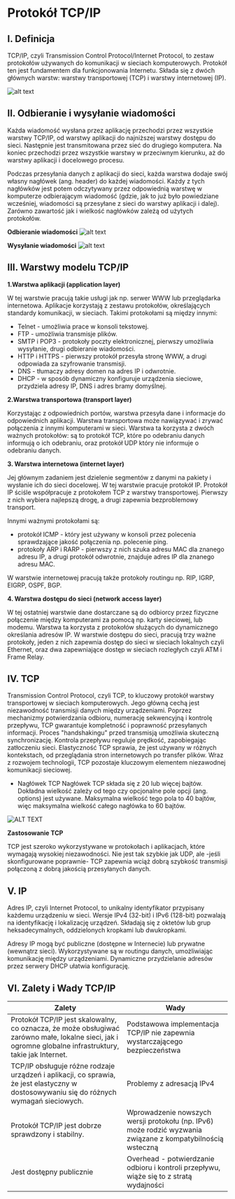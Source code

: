 # Protokół TCP/IP
## I. Definicja

TCP/IP, czyli Transmission Control Protocol/Internet Protocol, to zestaw protokołów używanych do komunikacji w sieciach komputerowych. Protokół ten jest fundamentem dla funkcjonowania Internetu. Składa się z dwóch głównych warstw: warstwy transportowej (TCP) i warstwy internetowej (IP).

![alt text](https://signal.avg.com/hs-fs/hubfs/Blog_Content/Avg/Signal/AVG%20Signal%20Images/What%20is%20TCPIP%20(Signal)/TCP-IP.png?width=1980&name=TCP-IP.png)

## II. Odbieranie i wysyłanie wiadomości

Każda wiadomość wysłana przez aplikację przechodzi przez wszystkie warstwy TCP/IP, od warstwy aplikacji do najniższej warstwy dostępu do sieci. Następnie jest transmitowana przez sieć do drugiego komputera. Na koniec przechodzi przez wszystkie warstwy w przeciwnym kierunku, aż do warstwy aplikacji i docelowego procesu.

Podczas przesyłania danych z aplikacji do sieci, każda warstwa dodaje swój własny nagłówek (ang. header) do każdej wiadomości. Każdy z tych nagłówków jest potem odczytywany przez odpowiednią warstwę w komputerze odbierającym wiadomość (gdzie, jak to już było powiedziane wcześniej, wiadomości są przesyłane z sieci do warstwy aplikacji i dalej). Zarówno zawartość jak i wielkość nagłówków zależą od użytych protokołów.

**Odbieranie wiadomości**
![alt text](http://www.crypto-it.net/Images/theory/tcpip/tcpip_flow_receive_pl.png)

**Wysyłanie wiadomości**
![alt text](http://www.crypto-it.net/Images/theory/tcpip/tcpip_flow_send_pl.png)

## III. Warstwy modelu TCP/IP

**1.Warstwa aplikacji (application layer)**

W tej warstwie pracują takie usługi jak np. serwer WWW lub przeglądarka internetowa. Aplikacje korzystają z zestawu protokołów, określających standardy komunikacji, w sieciach. Takimi protokołami są między innymi:

- Telnet - umożliwia prace w konsoli tekstowej.
-  FTP - umożliwia transmisje plików.
-  SMTP i POP3 - protokoły poczty elektronicznej, pierwszy umożliwia wysyłanie, drugi odbieranie wiadomości.
-  HTTP i HTTPS - pierwszy protokół przesyła stronę WWW, a drugi odpowiada za szyfrowanie transmisji.
-  DNS - tłumaczy adresy domen na adres IP i odwrotnie.
-  DHCP - w sposób dynamiczny konfiguruje urządzenia sieciowe, przydziela adresy IP, DNS i adres bramy domyślnej.

**2.Warstwa transportowa (transport layer)**

Korzystając z odpowiednich portów, warstwa przesyła dane i informacje do odpowiednich aplikacji. Warstwa transportowa może nawiązywać i zrywać połączenia z innymi komputerami w sieci. Warstwa ta korzysta z dwóch ważnych protokołów: są to protokół TCP, które po odebraniu danych informują o ich odebraniu, oraz protokół UDP który nie informuje o odebraniu danych. 

**3. Warstwa internetowa (internet layer)**

Jej głównym zadaniem jest dzielenie segmentów z danymi na pakiety i wysłanie ich do sieci docelowej. W tej warstwie pracuje protokół IP. Protokół IP ściśle współpracuje z protokołem TCP z warstwy transportowej. Pierwszy z nich wybiera najlepszą drogę, a drugi zapewnia bezproblemowy transport. 

Innymi ważnymi protokołami są:

- protokół ICMP - który jest używany w konsoli przez polecenia sprawdzające jakość połączenia np. polecenie ping.
- protokoły ARP i RARP - pierwszy z nich szuka adresu MAC dla znanego adresu IP, a drugi protokół odwrotnie, znajduje adres IP dla znanego adresu MAC.

W warstwie internetowej pracują także protokoły routingu np. RIP, IGRP, EIGRP, OSPF, BGP. 

**4. Warstwa dostępu do sieci (network access layer)**

W tej ostatniej warstwie dane dostarczane są do odbiorcy przez fizyczne połączenie między komputerami za pomocą np. karty sieciowej, lub modemu. Warstwa ta korzysta z protokołów służących do dynamicznego określania adresów IP. W warstwie dostępu do sieci, pracują trzy ważne protokoły, jeden z nich zapewnia dostęp do sieci w sieciach lokalnych czyli Ethernet, oraz dwa zapewniające dostęp w sieciach rozległych czyli ATM i Frame Relay. 

## IV. TCP

Transmission Control Protocol, czyli TCP, to kluczowy protokół warstwy transportowej w sieciach komputerowych. Jego główną cechą jest niezawodność transmisji danych między urządzeniami. Poprzez mechanizmy potwierdzania odbioru, numerację sekwencyjną i kontrolę przepływu, TCP gwarantuje kompletność i poprawność przesyłanych informacji. Proces "handshakingu" przed transmisją umożliwia skuteczną synchronizację. Kontrola przepływu reguluje prędkość, zapobiegając zatłoczeniu sieci. Elastyczność TCP sprawia, że jest używany w różnych kontekstach, od przeglądania stron internetowych po transfer plików. Wraz z rozwojem technologii, TCP pozostaje kluczowym elementem niezawodnej komunikacji sieciowej. 

-  Nagłówek TCP
Nagłówek TCP składa się z 20 lub więcej bajtów. Dokładna wielkość zależy od tego czy opcjonalne pole opcji (ang. options) jest używane. Maksymalna wielkość tego pola to 40 bajtów, więc maksymalna wielkość całego nagłówka to 60 bajtów.

![ALT TEXT](http://www.crypto-it.net/Images/theory/tcpip/tcp_header_pl.png)

**Zastosowanie TCP**

TCP jest szeroko wykorzystywane w protokołach i aplikacjach, które wymagają wysokiej niezawodności. Nie jest tak szybkie jak UDP, ale -jeśli skonfigurowane poprawnie- TCP zapewnia wciąż dobrą szybkość transmisji połączoną z dobrą jakością przesyłanych danych. 

## V. IP

Adres IP, czyli Internet Protocol, to unikalny identyfikator przypisany każdemu urządzeniu w sieci. Wersje IPv4 (32-bit) i IPv6 (128-bit) pozwalają na identyfikację i lokalizację urządzeń. Składają się z oktetów lub grup heksadecymalnych, oddzielonych kropkami lub dwukropkami. 

Adresy IP mogą być publiczne (dostępne w Internecie) lub prywatne (wewnątrz sieci). Wykorzystywane są w routingu danych, umożliwiając komunikację między urządzeniami. Dynamiczne przydzielanie adresów przez serwery DHCP ułatwia konfigurację. 

## VI. Zalety i Wady TCP/IP

| Zalety | Wady |
| --- | --- |
| Protokół TCP/IP jest skalowalny, co oznacza, że może obsługiwać zarówno małe, lokalne sieci, jak i ogromne globalne infrastruktury, takie jak Internet.| Podstawowa implementacja TCP/IP nie zapewnia wystarczającego bezpieczeństwa |
| TCP/IP obsługuje różne rodzaje urządzeń i aplikacji, co sprawia, że jest elastyczny w dostosowywaniu się do różnych wymagań sieciowych. | Problemy z adresacją IPv4 |
|  Protokół TCP/IP jest dobrze sprawdzony i stabilny. | Wprowadzenie nowszych wersji protokołu (np. IPv6) może rodzić wyzwania związane z kompatybilnością wsteczną |
| Jest dostępny publicznie | Overhead - potwierdzanie odbioru i kontroli przepływu, wiąże się to z stratą wydajności |



